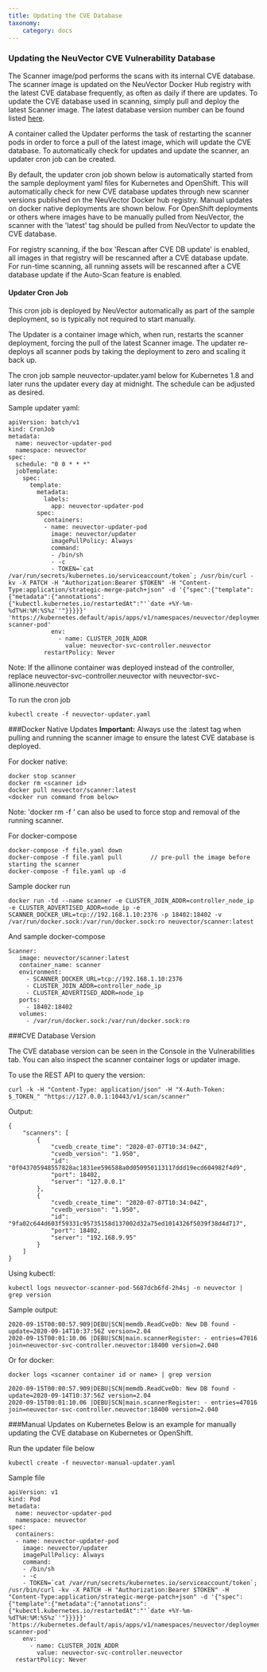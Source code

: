 ```yaml
---
title: Updating the CVE Database
taxonomy:
    category: docs
---
```


### Updating the NeuVector CVE Vulnerability Database
The Scanner image/pod performs the scans with its internal CVE database. The scanner image is updated on the NeuVector Docker Hub registry with the latest CVE database frequently, as often as daily if there are updates. To update the CVE database used in scanning, simply pull and deploy the latest Scanner image. The latest database version number can be found listed [here](https://raw.githubusercontent.com/neuvector/manifests/main/versions/scanner).

A container called the Updater performs the task of restarting the scanner pods in order to force a pull of the latest image, which will update the CVE database. To automatically check for updates and update the scanner, an updater cron job can be created.

By default, the updater cron job shown below is automatically started from the sample deployment yaml files for Kubernetes and OpenShift. This will automatically check for new CVE database updates through new scanner versions published on the NeuVector Docker hub registry. Manual updates on docker native deployments are shown below. For OpenShift deployments or others where images have to be manually pulled from NeuVector, the scanner with the 'latest' tag should be pulled from NeuVector to update the CVE database.

For registry scanning, if the box 'Rescan after CVE DB update' is enabled, all images in that registry will be rescanned after a CVE database update.  For run-time scanning, all running assets will be rescanned after a CVE database update if the Auto-Scan feature is enabled.

#### Updater Cron Job

This cron job is deployed by NeuVector automatically as part of the sample deployment, so is typically not required to start manually.

The Updater is a container image which, when run, restarts the scanner deployment, forcing the pull of the latest Scanner image. The updater re-deploys all scanner pods by taking the deployment to zero and scaling it back up.


The cron job sample neuvector-updater.yaml below for Kubernetes 1.8 and later runs the updater every day at midnight. The schedule can be adjusted as desired.

Sample updater yaml:

```
apiVersion: batch/v1
kind: CronJob
metadata:
  name: neuvector-updater-pod
  namespace: neuvector
spec:
  schedule: "0 0 * * *"
  jobTemplate:
    spec:
      template:
        metadata:
          labels:
            app: neuvector-updater-pod
        spec:
          containers:
          - name: neuvector-updater-pod
            image: neuvector/updater
            imagePullPolicy: Always
            command:
            - /bin/sh
            - -c
            - TOKEN=`cat /var/run/secrets/kubernetes.io/serviceaccount/token`; /usr/bin/curl -kv -X PATCH -H "Authorization:Bearer $TOKEN" -H "Content-Type:application/strategic-merge-patch+json" -d '{"spec":{"template":{"metadata":{"annotations":{"kubectl.kubernetes.io/restartedAt":"'`date +%Y-%m-%dT%H:%M:%S%z`'"}}}}}' 'https://kubernetes.default/apis/apps/v1/namespaces/neuvector/deployments/neuvector-scanner-pod'
            env:
              - name: CLUSTER_JOIN_ADDR
                value: neuvector-svc-controller.neuvector
          restartPolicy: Never
```

Note: If the allinone container was deployed instead of the controller, replace neuvector-svc-controller.neuvector with neuvector-svc-allinone.neuvector

To run the cron job
```
kubectl create -f neuvector-updater.yaml 
```


###Docker Native Updates
<strong>Important:</strong> Always use the :latest tag when pulling and running the scanner image to ensure the latest CVE database is deployed.

For docker native:

```
docker stop scanner
docker rm <scanner id>
docker pull neuvector/scanner:latest
<docker run command from below>
```

Note: 'docker rm -f <scanner id>' can also be used to force stop and removal of the running scanner.

For docker-compose

```
docker-compose -f file.yaml down
docker-compose -f file.yaml pull		// pre-pull the image before starting the scanner
docker-compose -f file.yaml up -d
```

Sample docker run
```
docker run -td --name scanner -e CLUSTER_JOIN_ADDR=controller_node_ip -e CLUSTER_ADVERTISED_ADDR=node_ip -e SCANNER_DOCKER_URL=tcp://192.168.1.10:2376 -p 18402:18402 -v /var/run/docker.sock:/var/run/docker.sock:ro neuvector/scanner:latest
```
And sample docker-compose
```
Scanner:
   image: neuvector/scanner:latest
   container_name: scanner
   environment:
     - SCANNER_DOCKER_URL=tcp://192.168.1.10:2376
     - CLUSTER_JOIN_ADDR=controller_node_ip
     - CLUSTER_ADVERTISED_ADDR=node_ip
   ports:
     - 18402:18402
   volumes:
     - /var/run/docker.sock:/var/run/docker.sock:ro
```


###CVE Database Version

The CVE database version can be seen in the Console in the Vulnerabilities tab. You can also inspect the scanner container logs or updater image.

To use the REST API to query the version:
```
curl -k -H "Content-Type: application/json" -H "X-Auth-Token: $_TOKEN_" "https://127.0.0.1:10443/v1/scan/scanner"
```

Output:
```
{
	"scanners": [
		{
			"cvedb_create_time": "2020-07-07T10:34:04Z",
			"cvedb_version": "1.950",
			"id": "0f043705948557828ac1831ee596588a0d050950113117ddd19ecd604982f4d9",
			"port": 18402,
			"server": "127.0.0.1"
		},
		{
			"cvedb_create_time": "2020-07-07T10:34:04Z",
			"cvedb_version": "1.950",
			"id": "9fa02c644d603f59331c95735158d137002d32a75ed1014326f5039f38d4d717",
			"port": 18402,
			"server": "192.168.9.95"
		}
	]
}
```

Using kubectl:

```
kubectl logs neuvector-scanner-pod-5687dcb6fd-2h4sj -n neuvector | grep version
```

Sample output:

```
2020-09-15T00:00:57.909|DEBU|SCN|memdb.ReadCveDb: New DB found - update=2020-09-14T10:37:56Z version=2.04
2020-09-15T00:01:10.06 |DEBU|SCN|main.scannerRegister: - entries=47016 join=neuvector-svc-controller.neuvector:18400 version=2.040
```

Or for docker:

```
docker logs <scanner container id or name> | grep version
```

```
2020-09-15T00:00:57.909|DEBU|SCN|memdb.ReadCveDb: New DB found - update=2020-09-14T10:37:56Z version=2.04
2020-09-15T00:01:10.06 |DEBU|SCN|main.scannerRegister: - entries=47016 join=neuvector-svc-controller.neuvector:18400 version=2.040
```

###Manual Updates on Kubernetes
Below is an example for manually updating the CVE database on Kubernetes or OpenShift.

Run the updater file below
```
kubectl create -f neuvector-manual-updater.yaml
```

Sample file

```
apiVersion: v1
kind: Pod
metadata:
  name: neuvector-updater-pod
  namespace: neuvector
spec:
  containers:
  - name: neuvector-updater-pod
    image: neuvector/updater
    imagePullPolicy: Always
    command:
    - /bin/sh
    - -c
    - TOKEN=`cat /var/run/secrets/kubernetes.io/serviceaccount/token`; /usr/bin/curl -kv -X PATCH -H "Authorization:Bearer $TOKEN" -H "Content-Type:application/strategic-merge-patch+json" -d '{"spec":{"template":{"metadata":{"annotations":{"kubectl.kubernetes.io/restartedAt":"'`date +%Y-%m-%dT%H:%M:%S%z`'"}}}}}' 'https://kubernetes.default/apis/apps/v1/namespaces/neuvector/deployments/neuvector-scanner-pod'
    env:
      - name: CLUSTER_JOIN_ADDR
        value: neuvector-svc-controller.neuvector
  restartPolicy: Never
```


